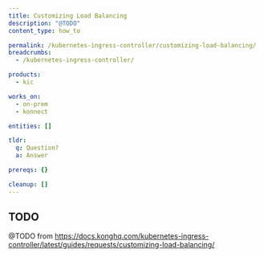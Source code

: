 ```yaml
---
title: Customizing Load Balancing
description: "@TODO"
content_type: how_to

permalink: /kubernetes-ingress-controller/customizing-load-balancing/
breadcrumbs:
  - /kubernetes-ingress-controller/

products:
  - kic

works_on:
  - on-prem
  - konnect

entities: []

tldr:
  q: Question?
  a: Answer

prereqs: {}

cleanup: []
---
```


## TODO

@TODO from https://docs.konghq.com/kubernetes-ingress-controller/latest/guides/requests/customizing-load-balancing/